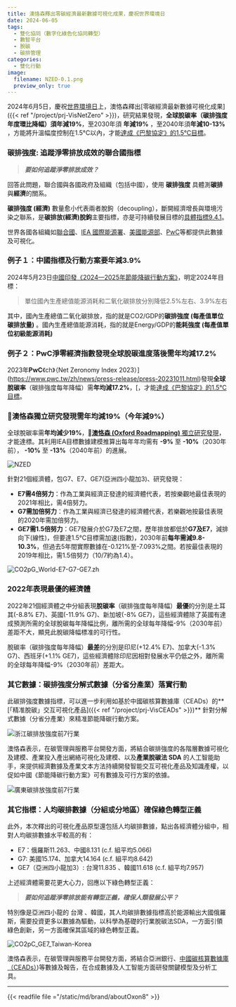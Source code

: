 ```yaml
---
title: 澳恪森釋出零碳經濟最新數據可視化成果，慶祝世界環境日
date: 2024-06-05
tags:
  - 雙化協同（數字化綠色化協同轉型）
  - 數智平台
  - 脫碳
  - 碳排管理
categories:
  - 雙化行動
image:
  filename: NZED-0.1.png
  preview_only: true
---
```


2024年6月5日，慶祝[世界環境日](https://www.un.org/zh/observances/environment-day)上，澳恪森釋出[零碳經濟最新數據可視化成果]({{< ref "/project/prj-VisNetZero" >}})，研究結果發現，**全球脫碳率（碳排強度年度環比降幅）**須**年減19%**，至2030年須 **年減19%** ，至2040年須**年減10-13%** ，方能將升溫幅度控制在1.5°C以內，才能[達成《巴黎協定》的1.5℃目標](https://www.unep.org/interactives/emissions-gap-report/2023/zh/)。

<!--more-->

### 碳排強度: 追蹤淨零排放成效的聯合國指標

> _**要如何追蹤淨零排放成效？**_

回答此問題，聯合國與各國政府及組織（包括中國），使用 **碳排強度** 具體測**碳排**與**經濟**的關系。

**碳排強度 (經濟)** 數量愈小代表兩者脫鉤（decoupling），斷開經濟增長與環境污染之聯系，是**碳排放(經濟)脫鉤**主要指標，亦是可持續發展目標的[具體指標9.4.1](https://w3.unece.org/SDG/en/Indicator?id=28)。

世界各國各組織如[聯合國](https://w3.unece.org/SDG/en/Indicator?id=28)、[IEA 國際能源署](https://www.iea.org/data-and-statistics/charts/co2-emissions-intensity-of-gdp-1990-2021)、[美國能源部](https://www.energy.gov/articles/interactive-energy-intensity-and-carbon-intensity-numbers)、[PwC](https://www.pwc.co.uk/services/sustainability-climate-change/insights/net-zero-economy-index.html)等都提供此數據及可視化。

### 例子１：中國指標及行動方案要年減3.9%
2024年5月23日[中國印發《2024—2025年節能降碳行動方案》](https://www.gov.cn/zhengce/content/202405/content_6954322.htm)，明定2024年目標：

> 單位國內生產總值能源消耗和二氧化碳排放分別降低2.5%左右、3.9%左右

其中，國內生產總值二氧化碳排放，指的就是CO2/GDP的**碳排強度 (每產值單位碳排放量)** 。國內生產總值能源消耗，指的就是Energy/GDP的**能耗強度 (每產值單位初級能源消耗)**

### 例子２：PwC淨零經濟指數發現全球脫碳進度落後需**年均減17.2%**
2023年**PwC**《ch》（Net Zeronomy Index 2023）](https://www.pwc.tw/zh/news/press-release/press-20231011.html)發現**全球脫碳率**（碳排強度每年降幅）需**年均減17.2%**，[，才能[達成《巴黎協定》的1.5℃目標](https://www.unep.org/interactives/emissions-gap-report/2023/zh/)。

### 🅭澳恪森獨立研究發現需**年均減19%**（今年減9%）　
全球脫碳率需**年均減少19%**，[**🅭澳恪森 (Oxford Roadmapping)** 獨立研究發現](https://oxon8.netlify.app/visualization/prj-visNetZero/index.zh)，才能達標。其利用IEA目標數據建模推算出每年年均需有 **-9%** 至 **-10%**（2030年前）， **-10%** 至 **-13%**（2040年前）的進展。

![NZED](NZED-0.1.png)

針對21個經濟體，包G7、E7、GE7(亞洲四小龍加3)、研究發現：
* **E7需4倍努力**：作為工業與經濟正發達的經濟體代表，若按樂觀地最佳表現的2021年相比，需4倍努力。
* **G7需加倍努力**：作為工業與經濟已發達的經濟體代表，若樂觀地按最佳表現的2020年需加倍努力。
* **GE7需1.5倍努力**：GE7發展介於G7及E7之間，歷年排放都低於**G7及E7**，減排向下(線性)，但要達1.5℃目標需加速(指數)，2030年前**每年需減9.8-10.3%**，但過去5年間實際數據在-0.121%至-7.093%之間。若按最佳表現的2019年相比，需1.5倍努力（10/7約為1.4）。

![CO2pG_World-E7-G7-GE7.zh](CO2pG_World-E7-G7-GE7.zh.png)

### 2022年表現最優的經濟體
2022年21個經濟體之中分組表現**脫碳率**（碳排強度每年降幅）**最優**的分別是土耳其(-8.8% E7)、英國(-11.9% G7)、新加坡(-8% GE7)，這些經濟體除了英國有達成預測所需的全球脫碳每年降幅比例，離所需的全球每年降幅-9%（2030年前）差距不大，顯見此脫碳降幅標准的可行性。

脫碳率（碳排強度每年降幅）**最差**的分別是印尼(+12.4% E7)、加拿大(-1.3% G7)、西班牙(+1.1% GE7)，這些經濟體除印尼因相對發展水平仍低之外，離所需的全球每年降幅-9%（2030年前）差距大。

### 其它數據：碳排強度分解式數據（分省分產業）落實行動

此碳排強度數據指標，可以進一步利用如基於中國碳核算數據庫（CEADs）的**[「精准脫碳」交互可視化產品]({{< ref "/project/prj-VisCEADs" >}})** 針對分解式數據（分省分產業）來精准節能降碳行動方案。

![浙江碳排放強度前7行業](浙江碳排放強度前7行業.svg)

澳恪森表示，在碳管理與服務平台開發方面，將結合碳排強度的各階層數據可視化及建模、產業投入產出網絡可視化及建模、以及**產業脫碳法 SDA** 的人工智能助手，來提供經濟數據及產業文本方法持續開發智能交互可視化產品及知識產權，以促如中國《節能降碳行動方案》可有數據及可行方案的依據。

![廣東碳排放強度前7行業](廣東碳排放強度前7行業.svg)

### 其它指標：人均碳排數據（分組或分地區）確保綠色轉型正義

此外，本次釋出的可視化產品原型還包括人均碳排數據，點出各經濟體分組中，相對人均碳排數據水平較高的有：

* E7：俄羅斯11.263、中國8.131 (c.f. 組平均5.066)
* G7:  美國15.174、加拿大14.164  (c.f. 組平均8.642)
* GE7（亞洲四小龍加3）:  台灣11.835 、韓國11.618  (c.f. 組平均7.957)

上述經濟體需要花更大心力，回應以下綠色轉型正義：

> _**要如何追蹤淨零排放能有轉型正義，確保人類發展公平？**_


特別像是亞洲四小龍的 台灣 、韓國，其人均碳排數據指標高於能源輸出大國俄羅斯，需要投資更多以數據為驅動，以科學為基礎的行業脫碳法SDA，一方面引領綠色創新，另一方面確保其區域的綠色轉型正義。

![CO2pC_GE7_Taiwan-Korea](CO2pC_GE7_Taiwan-Korea.png)

澳恪森表示，在碳管理與服務平台開發方面，將結合亞洲銀行、[中國碳核算數據庫（CEADs）](https://www.ceads.net/))等數據及報告，在合成數據及人工智能方面研發關鍵模型及分析工具。

---


{{< readfile file ="/static/md/brand/aboutOxon8" >}}